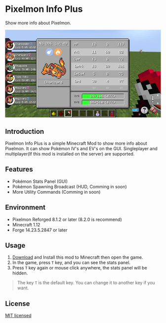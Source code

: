 # Pixelmon Info Plus

Show more info about Pixelmon.

![screenshot](https://raw.githubusercontent.com/hhui64/imagebed/main/2021-07-18_19.15.31.png)

## Introduction

Pixelmon Info Plus is a simple Minecraft Mod to show more info about Pixelmon. It can show Pokémon IV's and EV's on the GUI. Singleplayer and multiplayer(If this mod is installed
on the server) are supported.

## Features

- Pokémon Stats Panel (GUI)
- Pokémon Spawning Broadcast (HUD, Comming in soon)
- More Utility Commands (Comming in soon)

## Environment

- Pixelmon Reforged 8.1.2 or later (8.2.0 is recommend)
- Minecraft 1.12
- Forge 14.23.5.2847 or later

## Usage

1. [Download](https://github.com/hhui64/PixelmonInfoPlus/releases) and Install this mod to Minecraft then open the game.
2. In the game, press `T` key, and you can see the stats panel.
3. Press `T` key again or mouse click anywhere, the stats panel will be hidden.

> The key `T` is the default key. You can change it to another key if you want.

## License

[MIT licensed](LICENSE)